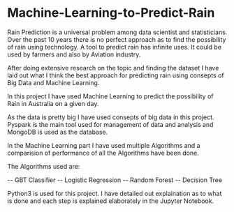 # Machine-Learning-to-Predict-Rain

Rain Prediction is a universal problem among data scientist and statisticians. Over the past 10 years there is no perfect approach as to find the possibility of rain using technology.
A tool to predict rain has infinite uses. It could be used by farmers and also by Aviation industry.

After doing extensive research on the topic and finding the dataset I have laid out what I think the best approach for predicting rain using consepts of Big Data and Machine Learning.

In this project I have used Machine Learning to predict the possibility of Rain in Australia on a given day.

As the data is pretty big I have used consepts of big data in this project. Pyspark is the main tool used for management of data and analysis and MongoDB is used as the database.

In the Machine Learning part I have used multiple Algorithms and a comparision of performance of all the Algorithms have been done.

The Algorithms used are:

-- GBT Classifier
-- Logistic Regression
-- Random Forest
-- Decision Tree

Python3 is used for this project. I have detailed out explaination as to what is done and each step is explained elaborately in the Jupyter Notebook.


